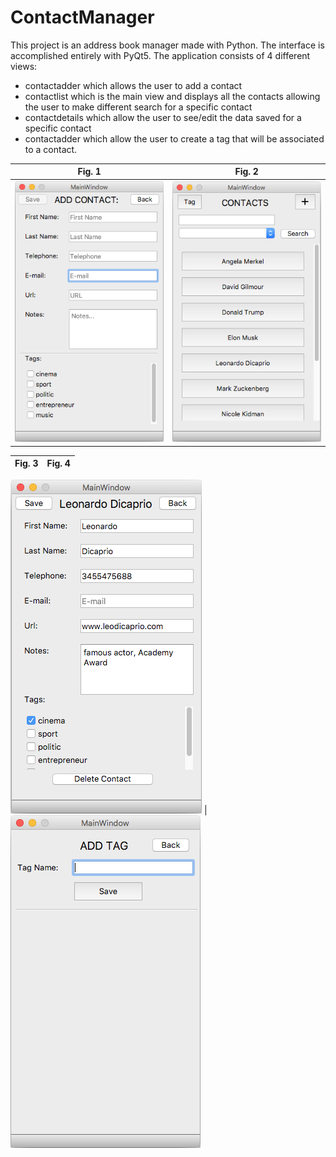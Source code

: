 # ContactManager

This project is an address book manager made with Python. The interface is accomplished entirely with PyQt5.
The application consists of 4 different views:
- contactadder which allows the user to add a contact
- contactlist which is the main view and displays all the contacts allowing the user to make different search for a specific contact
- contactdetails which allow the user to see/edit the data saved for a specific contact
- contactadder which allow the user to create a tag that will be associated to a contact.

Fig. 1            |  Fig. 2
:-------------------------:|:-------------------------:
![](https://github.com/pietrobongini/ContactManager/blob/master/ui_img/contactadder.png "Fig. 1")  |  ![](https://github.com/pietrobongini/ContactManager/blob/master/ui_img/contactlist.png "Fig. 2")

Fig. 3            |  Fig. 4
:-------------------------:|:-------------------------:
![](https://github.com/pietrobongini/ContactManager/blob/master/ui_img/contactdetails.png)
 |  ![](https://github.com/pietrobongini/ContactManager/blob/master/ui_img/tagadder.png)


